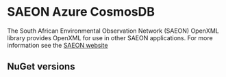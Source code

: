 ﻿# SAEON Azure CosmosDB
The South African Environmental Observation Network (SAEON) OpenXML library provides OpenXML for use in other SAEON applications. 
For more information see the [SAEON website](http://www.SAEON.ac.za)

## NuGet versions
